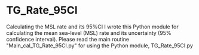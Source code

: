 # TG_Rate_95CI
Calculating the MSL rate and its 95%CI
I wrote this Python module for calculating the mean sea-level (MSL) rate and its uncertainty (95% confidence interval). 
Please read the main routine "Main_cal_TG_Rate_95CI.py" for using the Python  module, TG_Rate_95CI.py



